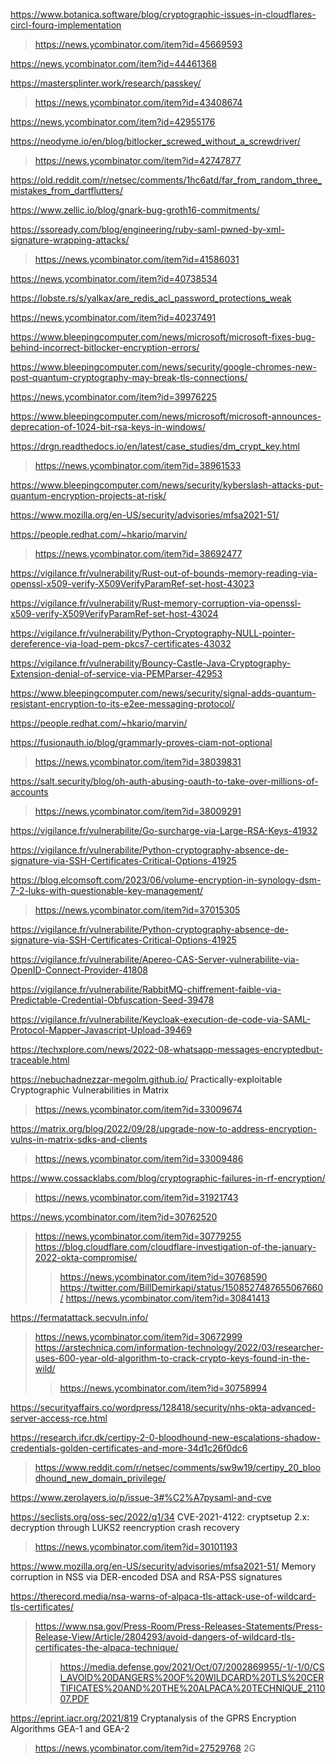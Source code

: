 https://www.botanica.software/blog/cryptographic-issues-in-cloudflares-circl-fourq-implementation
> https://news.ycombinator.com/item?id=45669593

https://news.ycombinator.com/item?id=44461368

https://mastersplinter.work/research/passkey/
> https://news.ycombinator.com/item?id=43408674

https://news.ycombinator.com/item?id=42955176

https://neodyme.io/en/blog/bitlocker_screwed_without_a_screwdriver/
> https://news.ycombinator.com/item?id=42747877

https://old.reddit.com/r/netsec/comments/1hc6atd/far_from_random_three_mistakes_from_dartflutters/

https://www.zellic.io/blog/gnark-bug-groth16-commitments/

https://ssoready.com/blog/engineering/ruby-saml-pwned-by-xml-signature-wrapping-attacks/
> https://news.ycombinator.com/item?id=41586031

https://news.ycombinator.com/item?id=40738534

https://lobste.rs/s/yalkax/are_redis_acl_password_protections_weak

https://news.ycombinator.com/item?id=40237491

https://www.bleepingcomputer.com/news/microsoft/microsoft-fixes-bug-behind-incorrect-bitlocker-encryption-errors/

https://www.bleepingcomputer.com/news/security/google-chromes-new-post-quantum-cryptography-may-break-tls-connections/

https://news.ycombinator.com/item?id=39976225

https://www.bleepingcomputer.com/news/microsoft/microsoft-announces-deprecation-of-1024-bit-rsa-keys-in-windows/

https://drgn.readthedocs.io/en/latest/case_studies/dm_crypt_key.html
> https://news.ycombinator.com/item?id=38961533

https://www.bleepingcomputer.com/news/security/kyberslash-attacks-put-quantum-encryption-projects-at-risk/

https://www.mozilla.org/en-US/security/advisories/mfsa2021-51/

https://people.redhat.com/~hkario/marvin/
> https://news.ycombinator.com/item?id=38692477

https://vigilance.fr/vulnerability/Rust-out-of-bounds-memory-reading-via-openssl-x509-verify-X509VerifyParamRef-set-host-43023

https://vigilance.fr/vulnerability/Rust-memory-corruption-via-openssl-x509-verify-X509VerifyParamRef-set-host-43024

https://vigilance.fr/vulnerability/Python-Cryptography-NULL-pointer-dereference-via-load-pem-pkcs7-certificates-43032

https://vigilance.fr/vulnerability/Bouncy-Castle-Java-Cryptography-Extension-denial-of-service-via-PEMParser-42953

https://www.bleepingcomputer.com/news/security/signal-adds-quantum-resistant-encryption-to-its-e2ee-messaging-protocol/

https://people.redhat.com/~hkario/marvin/

https://fusionauth.io/blog/grammarly-proves-ciam-not-optional
> https://news.ycombinator.com/item?id=38039831

https://salt.security/blog/oh-auth-abusing-oauth-to-take-over-millions-of-accounts
> https://news.ycombinator.com/item?id=38009291

https://vigilance.fr/vulnerabilite/Go-surcharge-via-Large-RSA-Keys-41932

https://vigilance.fr/vulnerabilite/Python-cryptography-absence-de-signature-via-SSH-Certificates-Critical-Options-41925

https://blog.elcomsoft.com/2023/06/volume-encryption-in-synology-dsm-7-2-luks-with-questionable-key-management/
> https://news.ycombinator.com/item?id=37015305

https://vigilance.fr/vulnerabilite/Python-cryptography-absence-de-signature-via-SSH-Certificates-Critical-Options-41925

https://vigilance.fr/vulnerabilite/Apereo-CAS-Server-vulnerabilite-via-OpenID-Connect-Provider-41808

https://vigilance.fr/vulnerabilite/RabbitMQ-chiffrement-faible-via-Predictable-Credential-Obfuscation-Seed-39478

https://vigilance.fr/vulnerabilite/Keycloak-execution-de-code-via-SAML-Protocol-Mapper-Javascript-Upload-39469

https://techxplore.com/news/2022-08-whatsapp-messages-encryptedbut-traceable.html

https://nebuchadnezzar-megolm.github.io/ Practically-exploitable Cryptographic Vulnerabilities in Matrix
> https://news.ycombinator.com/item?id=33009674

https://matrix.org/blog/2022/09/28/upgrade-now-to-address-encryption-vulns-in-matrix-sdks-and-clients
> https://news.ycombinator.com/item?id=33009486

https://www.cossacklabs.com/blog/cryptographic-failures-in-rf-encryption/
> https://news.ycombinator.com/item?id=31921743

https://news.ycombinator.com/item?id=30762520
> https://news.ycombinator.com/item?id=30779255
> https://blog.cloudflare.com/cloudflare-investigation-of-the-january-2022-okta-compromise/
> > https://news.ycombinator.com/item?id=30768590
> https://twitter.com/BillDemirkapi/status/1508527487655067660/
> > https://news.ycombinator.com/item?id=30841413

https://fermatattack.secvuln.info/
> https://news.ycombinator.com/item?id=30672999
> https://arstechnica.com/information-technology/2022/03/researcher-uses-600-year-old-algorithm-to-crack-crypto-keys-found-in-the-wild/
> > https://news.ycombinator.com/item?id=30758994

https://securityaffairs.co/wordpress/128418/security/nhs-okta-advanced-server-access-rce.html

https://research.ifcr.dk/certipy-2-0-bloodhound-new-escalations-shadow-credentials-golden-certificates-and-more-34d1c26f0dc6
> https://www.reddit.com/r/netsec/comments/sw9w19/certipy_20_bloodhound_new_domain_privilege/

https://www.zerolayers.io/p/issue-3#%C2%A7pysaml-and-cve

https://seclists.org/oss-sec/2022/q1/34 CVE-2021-4122: cryptsetup 2.x: decryption through LUKS2 reencryption crash recovery
> https://news.ycombinator.com/item?id=30101193

https://www.mozilla.org/en-US/security/advisories/mfsa2021-51/ Memory corruption in NSS via DER-encoded DSA and RSA-PSS signatures

https://therecord.media/nsa-warns-of-alpaca-tls-attack-use-of-wildcard-tls-certificates/
> https://www.nsa.gov/Press-Room/Press-Releases-Statements/Press-Release-View/Article/2804293/avoid-dangers-of-wildcard-tls-certificates-the-alpaca-technique/
> > https://media.defense.gov/2021/Oct/07/2002869955/-1/-1/0/CSI_AVOID%20DANGERS%20OF%20WILDCARD%20TLS%20CERTIFICATES%20AND%20THE%20ALPACA%20TECHNIQUE_211007.PDF

https://eprint.iacr.org/2021/819 Cryptanalysis of the GPRS Encryption Algorithms GEA-1 and GEA-2
> https://news.ycombinator.com/item?id=27529768 2G

